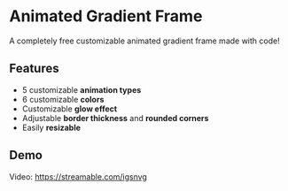 # Animated Gradient Frame
A completely free customizable animated gradient frame made with code!

## Features
- 5 customizable **animation types**
- 6 customizable **colors**
- Customizable **glow effect**
- Adjustable **border thickness** and **rounded corners**
- Easily **resizable**

## Demo
Video: https://streamable.com/igsnvg